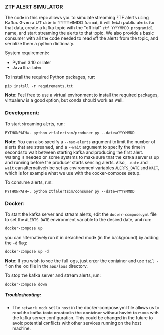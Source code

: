 ### ZTF ALERT SIMULATOR

The code in this repo allows you to simulate streaming ZTF alerts using Kafka. Given a UT date in YYYYMMDD format, it will fetch public alerts for that data, create a kafka topic with the "official" `ztf_YYYYMMDD_programid1` name, and start streaming the alerts to that topic. We also provide a basic consumer with all the code needed to read off the alerts from the topic, and serialize them a python dictionary.

System requirements:
- Python 3.10 or later
- Java 8 or later

To install the required Python packages, run:
```
pip install -r requirements.txt
```
**Note**: Feel free to use a virtual environment to install the required packages, virtualenv is a good option, but conda should work as well.

### Development:
To start streaming alerts, run:
```
PYTHONPATH=. python ztfalertsim/producer.py --date=YYYYMMDD
```

**Note**: You can also specify a `--max-alerts` argument to limit the number of alerts that are streamed, and a `--wait` argument to specify the time in seconds to wait between starting kafka and producing the first alert. Waiting is needed on some systems to make sure that the kafka server is up and running before the producer starts sending alerts. Also,`--date` and `--wait` can alternatively be set as environment variables `ALERTS_DATE` and `WAIT`, which is for example what we use with the docker-compose setup.

To consume alerts, run:
```
PYTHONPATH=. python ztfalertsim/consumer.py --date=YYYYMMDD
```

### Docker:
To start the kafka server and stream alerts, edit the `docker-compose.yml` file to set the `ALERTS_DATE` environment variable to the desired date, and run:
```
docker-compose up
```

you can alternatively run it in detached mode (in the background) by adding the `-d` flag:
```
docker-compose up -d
```

**Note**: If you wish to see the full logs, just enter the container and use `tail -f` on the log file in the `app/logs` directory.

To stop the kafka server and stream alerts, run:
```
docker-compose down
```

##### Troubleshooting:
- The `network_mode` set to `host` in the docker-compose.yml file allows us to read the kafka topic created in the container without havint to mess with the kafka server configuration. This could be changed in the future to avoid potential conflicts with other services running on the host machine.